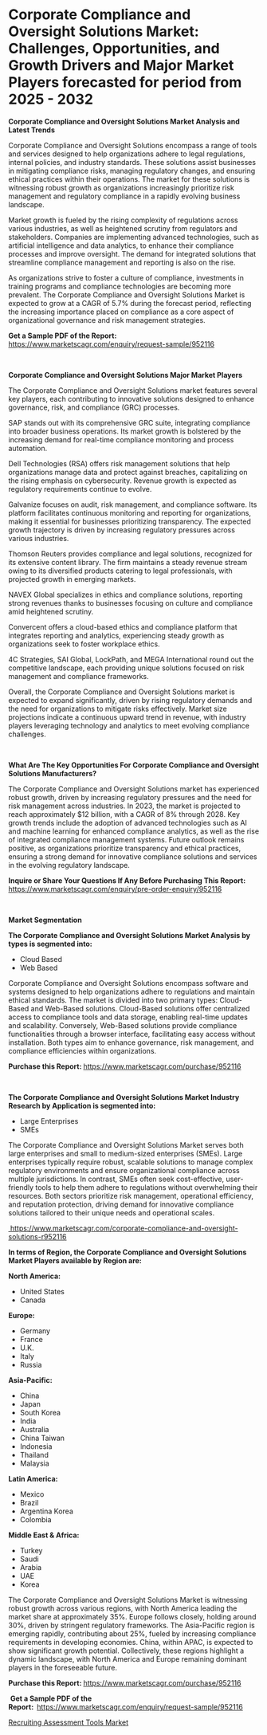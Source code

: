 <p><h1>Corporate Compliance and Oversight Solutions Market: Challenges, Opportunities, and Growth Drivers and Major Market Players forecasted for period from 2025 - 2032</h1></p><p><strong>Corporate Compliance and Oversight Solutions Market Analysis and Latest Trends</strong></p>
<p><p>Corporate Compliance and Oversight Solutions encompass a range of tools and services designed to help organizations adhere to legal regulations, internal policies, and industry standards. These solutions assist businesses in mitigating compliance risks, managing regulatory changes, and ensuring ethical practices within their operations. The market for these solutions is witnessing robust growth as organizations increasingly prioritize risk management and regulatory compliance in a rapidly evolving business landscape.</p><p>Market growth is fueled by the rising complexity of regulations across various industries, as well as heightened scrutiny from regulators and stakeholders. Companies are implementing advanced technologies, such as artificial intelligence and data analytics, to enhance their compliance processes and improve oversight. The demand for integrated solutions that streamline compliance management and reporting is also on the rise.</p><p>As organizations strive to foster a culture of compliance, investments in training programs and compliance technologies are becoming more prevalent. The Corporate Compliance and Oversight Solutions Market is expected to grow at a CAGR of 5.7% during the forecast period, reflecting the increasing importance placed on compliance as a core aspect of organizational governance and risk management strategies.</p></p>
<p><strong>Get a Sample PDF of the Report:&nbsp;</strong> <a href="https://www.marketscagr.com/enquiry/request-sample/952116?utm_campaign=3098&utm_medium=2&utm_source=Github&utm_content=ia&utm_term=06032025&utm_id=corporate-compliance-and-oversight-solutions">https://www.marketscagr.com/enquiry/request-sample/952116</a></p>
<p>&nbsp;</p>
<p><strong>Corporate Compliance and Oversight Solutions Major Market Players</strong></p>
<p><p>The Corporate Compliance and Oversight Solutions market features several key players, each contributing to innovative solutions designed to enhance governance, risk, and compliance (GRC) processes. </p><p>SAP stands out with its comprehensive GRC suite, integrating compliance into broader business operations. Its market growth is bolstered by the increasing demand for real-time compliance monitoring and process automation. </p><p>Dell Technologies (RSA) offers risk management solutions that help organizations manage data and protect against breaches, capitalizing on the rising emphasis on cybersecurity. Revenue growth is expected as regulatory requirements continue to evolve.</p><p>Galvanize focuses on audit, risk management, and compliance software. Its platform facilitates continuous monitoring and reporting for organizations, making it essential for businesses prioritizing transparency. The expected growth trajectory is driven by increasing regulatory pressures across various industries.</p><p>Thomson Reuters provides compliance and legal solutions, recognized for its extensive content library. The firm maintains a steady revenue stream owing to its diversified products catering to legal professionals, with projected growth in emerging markets.</p><p>NAVEX Global specializes in ethics and compliance solutions, reporting strong revenues thanks to businesses focusing on culture and compliance amid heightened scrutiny. </p><p>Convercent offers a cloud-based ethics and compliance platform that integrates reporting and analytics, experiencing steady growth as organizations seek to foster workplace ethics.</p><p>4C Strategies, SAI Global, LockPath, and MEGA International round out the competitive landscape, each providing unique solutions focused on risk management and compliance frameworks. </p><p>Overall, the Corporate Compliance and Oversight Solutions market is expected to expand significantly, driven by rising regulatory demands and the need for organizations to mitigate risks effectively. Market size projections indicate a continuous upward trend in revenue, with industry players leveraging technology and analytics to meet evolving compliance challenges.</p></p>
<p>&nbsp;</p>
<p><strong>What Are The Key Opportunities For Corporate Compliance and Oversight Solutions Manufacturers?</strong></p>
<p><p>The Corporate Compliance and Oversight Solutions market has experienced robust growth, driven by increasing regulatory pressures and the need for risk management across industries. In 2023, the market is projected to reach approximately $12 billion, with a CAGR of 8% through 2028. Key growth trends include the adoption of advanced technologies such as AI and machine learning for enhanced compliance analytics, as well as the rise of integrated compliance management systems. Future outlook remains positive, as organizations prioritize transparency and ethical practices, ensuring a strong demand for innovative compliance solutions and services in the evolving regulatory landscape.</p></p>
<p><strong>Inquire or Share Your Questions If Any Before Purchasing This Report:</strong> <a href="https://www.marketscagr.com/enquiry/pre-order-enquiry/952116?utm_campaign=3098&utm_medium=2&utm_source=Github&utm_content=ia&utm_term=06032025&utm_id=corporate-compliance-and-oversight-solutions">https://www.marketscagr.com/enquiry/pre-order-enquiry/952116</a></p>
<p>&nbsp;</p>
<p><strong>Market Segmentation</strong></p>
<p><strong>The Corporate Compliance and Oversight Solutions Market Analysis by types is segmented into:</strong></p>
<p><ul><li>Cloud Based</li><li>Web Based</li></ul></p>
<p><p>Corporate Compliance and Oversight Solutions encompass software and systems designed to help organizations adhere to regulations and maintain ethical standards. The market is divided into two primary types: Cloud-Based and Web-Based solutions. Cloud-Based solutions offer centralized access to compliance tools and data storage, enabling real-time updates and scalability. Conversely, Web-Based solutions provide compliance functionalities through a browser interface, facilitating easy access without installation. Both types aim to enhance governance, risk management, and compliance efficiencies within organizations.</p></p>
<p><strong>Purchase this Report:&nbsp;</strong><a href="https://www.marketscagr.com/purchase/952116?utm_campaign=3098&utm_medium=2&utm_source=Github&utm_content=ia&utm_term=06032025&utm_id=corporate-compliance-and-oversight-solutions">https://www.marketscagr.com/purchase/952116</a></p>
<p>&nbsp;</p>
<p><strong>The Corporate Compliance and Oversight Solutions Market Industry Research by Application is segmented into:</strong></p>
<p><ul><li>Large Enterprises</li><li>SMEs</li></ul></p>
<p><p>The Corporate Compliance and Oversight Solutions Market serves both large enterprises and small to medium-sized enterprises (SMEs). Large enterprises typically require robust, scalable solutions to manage complex regulatory environments and ensure organizational compliance across multiple jurisdictions. In contrast, SMEs often seek cost-effective, user-friendly tools to help them adhere to regulations without overwhelming their resources. Both sectors prioritize risk management, operational efficiency, and reputation protection, driving demand for innovative compliance solutions tailored to their unique needs and operational scales.</p></p>
<p><a href="https://www.marketscagr.com/corporate-compliance-and-oversight-solutions-r952116?utm_campaign=3098&utm_medium=2&utm_source=Github&utm_content=ia&utm_term=06032025&utm_id=corporate-compliance-and-oversight-solutions">&nbsp;https://www.marketscagr.com/corporate-compliance-and-oversight-solutions-r952116</a></p>
<p><strong>In terms of Region, the Corporate Compliance and Oversight Solutions Market Players available by Region are:</strong></p>
<p>
    <p> <strong> North America: </strong>
        <ul>
            <li>United States</li>
            <li>Canada</li>
        </ul>
        </p> 
    <p> <strong> Europe: </strong>
        <ul>
            <li>Germany</li>
            <li>France</li>
            <li>U.K.</li>
            <li>Italy</li>
            <li>Russia</li>
        </ul>
        </p> 
    <p> <strong> Asia-Pacific: </strong>
        <ul>
            <li>China</li>
            <li>Japan</li>
            <li>South Korea</li>
            <li>India</li>
            <li>Australia</li>
            <li>China Taiwan</li>
            <li>Indonesia</li>
            <li>Thailand</li>
            <li>Malaysia</li>
        </ul>
        </p> 
    <p> <strong> Latin America: </strong>
        <ul>
            <li>Mexico</li>
            <li>Brazil</li>
            <li>Argentina Korea</li>
            <li>Colombia</li>
        </ul>
        </p> 
    <p> <strong> Middle East & Africa: </strong>
        <ul>
            <li>Turkey</li>
            <li>Saudi</li>
            <li>Arabia</li>
            <li>UAE</li>
            <li>Korea</li>
        </ul>
    </p>
    </p>
<p><p>The Corporate Compliance and Oversight Solutions Market is witnessing robust growth across various regions, with North America leading the market share at approximately 35%. Europe follows closely, holding around 30%, driven by stringent regulatory frameworks. The Asia-Pacific region is emerging rapidly, contributing about 25%, fueled by increasing compliance requirements in developing economies. China, within APAC, is expected to show significant growth potential. Collectively, these regions highlight a dynamic landscape, with North America and Europe remaining dominant players in the foreseeable future.</p></p>
<p><strong>Purchase this Report: </strong><a href="https://www.marketscagr.com/purchase/952116?utm_campaign=3098&utm_medium=2&utm_source=Github&utm_content=ia&utm_term=06032025&utm_id=corporate-compliance-and-oversight-solutions">https://www.marketscagr.com/purchase/952116</a></p>
<p>&nbsp;<strong>Get a Sample PDF of the Report:&nbsp;&nbsp;</strong><a href="https://www.marketscagr.com/enquiry/request-sample/952116?utm_campaign=3098&utm_medium=2&utm_source=Github&utm_content=ia&utm_term=06032025&utm_id=corporate-compliance-and-oversight-solutions">https://www.marketscagr.com/enquiry/request-sample/952116</a></p>
<p><strong></strong></p>
<p><p><a href="https://github.com/hunanuzmez/Market-Research-Report-List-1/blob/main/recruiting-assessment-tools-market.md?utm_campaign=3098&utm_medium=2&utm_source=Github&utm_content=ia&utm_term=06032025&utm_id=corporate-compliance-and-oversight-solutions">Recruiting Assessment Tools Market</a></p></p>